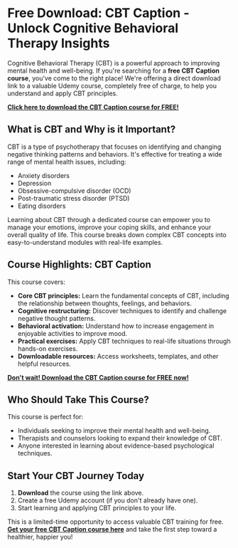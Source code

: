 # Free Download: CBT Caption - Unlock Cognitive Behavioral Therapy Insights

Cognitive Behavioral Therapy (CBT) is a powerful approach to improving mental health and well-being. If you're searching for a **free CBT Caption course**, you've come to the right place! We're offering a direct download link to a valuable Udemy course, completely free of charge, to help you understand and apply CBT principles.

[**Click here to download the CBT Caption course for FREE!**](https://udemywork.com/cbt-caption)

## What is CBT and Why is it Important?

CBT is a type of psychotherapy that focuses on identifying and changing negative thinking patterns and behaviors. It's effective for treating a wide range of mental health issues, including:

*   Anxiety disorders
*   Depression
*   Obsessive-compulsive disorder (OCD)
*   Post-traumatic stress disorder (PTSD)
*   Eating disorders

Learning about CBT through a dedicated course can empower you to manage your emotions, improve your coping skills, and enhance your overall quality of life. This course breaks down complex CBT concepts into easy-to-understand modules with real-life examples.

## Course Highlights: CBT Caption

This course covers:

*   **Core CBT principles:** Learn the fundamental concepts of CBT, including the relationship between thoughts, feelings, and behaviors.
*   **Cognitive restructuring:** Discover techniques to identify and challenge negative thought patterns.
*   **Behavioral activation:** Understand how to increase engagement in enjoyable activities to improve mood.
*   **Practical exercises:** Apply CBT techniques to real-life situations through hands-on exercises.
*   **Downloadable resources:** Access worksheets, templates, and other helpful resources.

[**Don't wait! Download the CBT Caption course for FREE now!**](https://udemywork.com/cbt-caption)

## Who Should Take This Course?

This course is perfect for:

*   Individuals seeking to improve their mental health and well-being.
*   Therapists and counselors looking to expand their knowledge of CBT.
*   Anyone interested in learning about evidence-based psychological techniques.

## Start Your CBT Journey Today

1.  **Download** the course using the link above.
2.  Create a free Udemy account (if you don't already have one).
3.  Start learning and applying CBT principles to your life.

This is a limited-time opportunity to access valuable CBT training for free. **[Get your free CBT Caption course here](https://udemywork.com/cbt-caption)** and take the first step toward a healthier, happier you!
